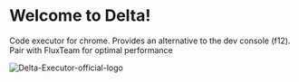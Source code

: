 # Welcome to Delta!
Code executor for chrome. Provides an alternative to the dev console (f12).
Pair with FluxTeam for optimal performance

![Delta-Executor-official-logo](https://github.com/user-attachments/assets/73512e3c-eb5a-4877-80c1-4e1b6cbabca9)

